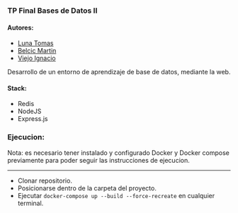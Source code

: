 ### TP Final Bases de Datos II

#### Autores:
  - [Luna Tomas](https://github.com/TLunaaa)
  - [Belcic Martin](https://github.com/martinbelcic)
  - [Viejo Ignacio](https://github.com/nachoviejo)

Desarrollo de un entorno de aprendizaje de base de datos, mediante la web.

#### Stack:  
  - Redis  
  - NodeJS
  - Express.js
 
### Ejecucion:

Nota: es necesario tener instalado y configurado Docker y Docker compose previamente para poder seguir las instrucciones de ejecucion. 
***
  - Clonar repositorio.
  - Posicionarse dentro de la carpeta del proyecto.
  - Ejecutar `docker-compose up --build --force-recreate` en cualquier terminal.

